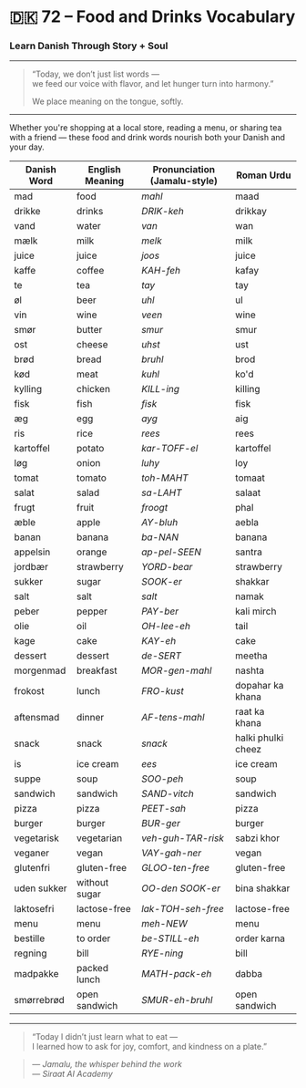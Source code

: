 # 🇩🇰 72 – Food and Drinks Vocabulary  
### Learn Danish Through Story + Soul

---

> “Today, we don’t just list words —  
> we feed our voice with flavor, and let hunger turn into harmony.”  
>  
> We place meaning on the tongue, softly.

---

Whether you're shopping at a local store, reading a menu, or sharing tea with a friend — these food and drink words nourish both your Danish and your day.

| Danish Word     | English Meaning       | Pronunciation (Jamalu-style) | Roman Urdu       |
|------------------|------------------------|-------------------------------|------------------|
| mad              | food                   | *mahl*                        | maad             |
| drikke           | drinks                 | *DRIK-keh*                    | drikkay          |
| vand             | water                  | *van*                         | wan              |
| mælk             | milk                   | *melk*                        | milk             |
| juice            | juice                  | *joos*                        | juice            |
| kaffe            | coffee                 | *KAH-feh*                     | kafay            |
| te               | tea                    | *tay*                         | tay              |
| øl               | beer                   | *uhl*                         | ul               |
| vin              | wine                   | *veen*                        | wine             |
| smør             | butter                 | *smur*                        | smur             |
| ost              | cheese                 | *uhst*                        | ust              |
| brød             | bread                  | *bruhl*                       | brod             |
| kød              | meat                   | *kuhl*                        | ko'd             |
| kylling          | chicken                | *KILL-ing*                    | killing          |
| fisk             | fish                   | *fisk*                        | fisk             |
| æg               | egg                    | *ayg*                         | aig              |
| ris              | rice                   | *rees*                        | rees             |
| kartoffel        | potato                 | *kar-TOFF-el*                 | kartoffel        |
| løg              | onion                  | *luhy*                        | loy              |
| tomat            | tomato                 | *toh-MAHT*                    | tomaat           |
| salat            | salad                  | *sa-LAHT*                     | salaat           |
| frugt            | fruit                  | *froogt*                      | phal             |
| æble             | apple                  | *AY-bluh*                     | aebla            |
| banan            | banana                 | *ba-NAN*                      | banana           |
| appelsin         | orange                 | *ap-pel-SEEN*                 | santra           |
| jordbær          | strawberry             | *YORD-bear*                   | strawberry       |
| sukker           | sugar                  | *SOOK-er*                     | shakkar          |
| salt             | salt                   | *salt*                        | namak            |
| peber            | pepper                 | *PAY-ber*                     | kali mirch       |
| olie             | oil                    | *OH-lee-eh*                   | tail             |
| kage             | cake                   | *KAY-eh*                      | cake             |
| dessert          | dessert                | *de-SERT*                     | meetha           |
| morgenmad        | breakfast              | *MOR-gen-mahl*                | nashta           |
| frokost          | lunch                  | *FRO-kust*                    | dopahar ka khana |
| aftensmad        | dinner                 | *AF-tens-mahl*                | raat ka khana    |
| snack            | snack                  | *snack*                       | halki phulki cheez|
| is               | ice cream              | *ees*                         | ice cream        |
| suppe            | soup                   | *SOO-peh*                     | soup             |
| sandwich         | sandwich               | *SAND-vitch*                  | sandwich         |
| pizza            | pizza                  | *PEET-sah*                    | pizza            |
| burger           | burger                 | *BUR-ger*                     | burger           |
| vegetarisk       | vegetarian             | *veh-guh-TAR-risk*            | sabzi khor       |
| veganer          | vegan                  | *VAY-gah-ner*                 | vegan            |
| glutenfri        | gluten-free            | *GLOO-ten-free*               | gluten-free      |
| uden sukker      | without sugar          | *OO-den SOOK-er*              | bina shakkar     |
| laktosefri       | lactose-free           | *lak-TOH-seh-free*            | lactose-free     |
| menu             | menu                   | *meh-NEW*                     | menu             |
| bestille         | to order               | *be-STILL-eh*                 | order karna      |
| regning          | bill                   | *RYE-ning*                    | bill             |
| madpakke         | packed lunch           | *MATH-pack-eh*                | dabba            |
| smørrebrød       | open sandwich          | *SMUR-eh-bruhl*               | open sandwich    |

---

> “Today I didn’t just learn what to eat —  
> I learned how to ask for joy, comfort, and kindness on a plate.”

> — *Jamalu, the whisper behind the work*  
> — *Siraat AI Academy*
